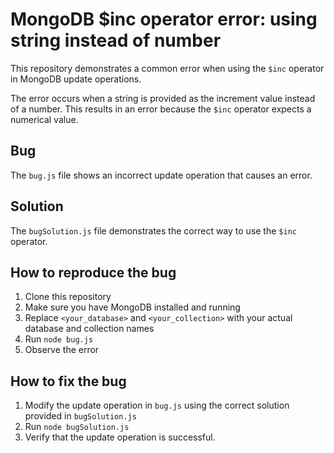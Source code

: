 # MongoDB $inc operator error: using string instead of number
This repository demonstrates a common error when using the `$inc` operator in MongoDB update operations.

The error occurs when a string is provided as the increment value instead of a number. This results in an error because the `$inc` operator expects a numerical value.

## Bug
The `bug.js` file shows an incorrect update operation that causes an error.

## Solution
The `bugSolution.js` file demonstrates the correct way to use the `$inc` operator.

## How to reproduce the bug
1. Clone this repository
2. Make sure you have MongoDB installed and running
3. Replace `<your_database>` and `<your_collection>` with your actual database and collection names
4. Run `node bug.js`
5. Observe the error

## How to fix the bug
1. Modify the update operation in `bug.js` using the correct solution provided in `bugSolution.js`
2. Run `node bugSolution.js`
3. Verify that the update operation is successful.